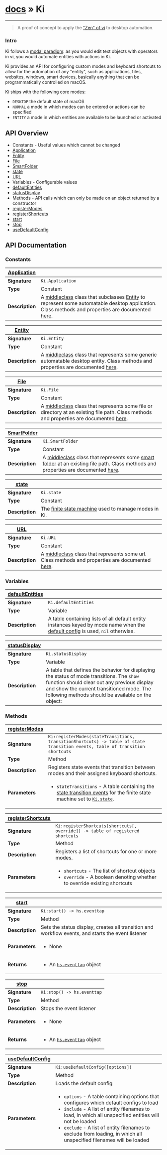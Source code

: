 # [docs](index.md) » Ki
---

> A proof of concept to apply the ["Zen" of vi](https://stackoverflow.com/questions/1218390/what-is-your-most-productive-shortcut-with-vim/1220118#1220118) to desktop automation.

### Intro

Ki follows a [modal paradigm](http://vimcasts.org/episodes/modal-editing-undo-redo-and-repeat): as you would edit text objects with operators in vi, you would automate entities with actions in Ki.

Ki provides an API for configuring custom modes and keyboard shortcuts to allow for the automation of any "entity", such as applications, files, websites, windows, smart devices, basically anything that can be programmatically controlled on macOS.

Ki ships with the following core modes:
* `DESKTOP` the default state of macOS
* `NORMAL` a mode in which modes can be entered or actions can be specified
* `ENTITY` a mode in which entities are available to be launched or activated

## API Overview
* Constants - Useful values which cannot be changed
 * [Application](#Application)
 * [Entity](#Entity)
 * [File](#File)
 * [SmartFolder](#SmartFolder)
 * [state](#state)
 * [URL](#URL)
* Variables - Configurable values
 * [defaultEntities](#defaultEntities)
 * [statusDisplay](#statusDisplay)
* Methods - API calls which can only be made on an object returned by a constructor
 * [registerModes](#registerModes)
 * [registerShortcuts](#registerShortcuts)
 * [start](#start)
 * [stop](#stop)
 * [useDefaultConfig](#useDefaultConfig)

## API Documentation

### Constants

| [Application](#Application)         |                                                                                     |
| --------------------------------------------|-------------------------------------------------------------------------------------|
| **Signature**                               | `Ki.Application`                                                                    |
| **Type**                                    | Constant                                                                     |
| **Description**                             | A [middleclass](https://github.com/kikito/middleclass/wiki) class that subclasses [Entity](Entity.html) to represent some automatable desktop application. Class methods and properties are documented [here](Application.html).                                                                     |

| [Entity](#Entity)         |                                                                                     |
| --------------------------------------------|-------------------------------------------------------------------------------------|
| **Signature**                               | `Ki.Entity`                                                                    |
| **Type**                                    | Constant                                                                     |
| **Description**                             | A [middleclass](https://github.com/kikito/middleclass/wiki) class that represents some generic automatable desktop entity. Class methods and properties are documented [here](Entity.html).                                                                     |

| [File](#File)         |                                                                                     |
| --------------------------------------------|-------------------------------------------------------------------------------------|
| **Signature**                               | `Ki.File`                                                                    |
| **Type**                                    | Constant                                                                     |
| **Description**                             | A [middleclass](https://github.com/kikito/middleclass/wiki) class that represents some file or directory at an existing file path. Class methods and properties are documented [here](File.html).                                                                     |

| [SmartFolder](#SmartFolder)         |                                                                                     |
| --------------------------------------------|-------------------------------------------------------------------------------------|
| **Signature**                               | `Ki.SmartFolder`                                                                    |
| **Type**                                    | Constant                                                                     |
| **Description**                             | A [middleclass](https://github.com/kikito/middleclass/wiki) class that represents some [smart folder](https://support.apple.com/kb/PH25589) at an existing file path. Class methods and properties are documented [here](SmartFolder.html).                                                                     |

| [state](#state)         |                                                                                     |
| --------------------------------------------|-------------------------------------------------------------------------------------|
| **Signature**                               | `Ki.state`                                                                    |
| **Type**                                    | Constant                                                                     |
| **Description**                             | The [finite state machine](https://github.com/unindented/lua-fsm#usage) used to manage modes in Ki.                                                                     |

| [URL](#URL)         |                                                                                     |
| --------------------------------------------|-------------------------------------------------------------------------------------|
| **Signature**                               | `Ki.URL`                                                                    |
| **Type**                                    | Constant                                                                     |
| **Description**                             | A [middleclass](https://github.com/kikito/middleclass/wiki) class that represents some url. Class methods and properties are documented [here](URL.html).                                                                     |

### Variables

| [defaultEntities](#defaultEntities)         |                                                                                     |
| --------------------------------------------|-------------------------------------------------------------------------------------|
| **Signature**                               | `Ki.defaultEntities`                                                                    |
| **Type**                                    | Variable                                                                     |
| **Description**                             | A table containing lists of all default entity instances keyed by mode name when the [default config](#useDefaultConfig) is used, `nil` otherwise.                                                                     |

| [statusDisplay](#statusDisplay)         |                                                                                     |
| --------------------------------------------|-------------------------------------------------------------------------------------|
| **Signature**                               | `Ki.statusDisplay`                                                                    |
| **Type**                                    | Variable                                                                     |
| **Description**                             | A table that defines the behavior for displaying the status of mode transitions. The `show` function should clear out any previous display and show the current transitioned mode. The following methods should be available on the object:                                                                     |

### Methods

| [registerModes](#registerModes)         |                                                                                     |
| --------------------------------------------|-------------------------------------------------------------------------------------|
| **Signature**                               | `Ki:registerModes(stateTransitions, transitionShortcuts) -> table of state transition events, table of transition shortcuts`                                                                    |
| **Type**                                    | Method                                                                     |
| **Description**                             | Registers state events that transition between modes and their assigned keyboard shortcuts.                                                                     |
| **Parameters**                              | <ul><li>`stateTransitions` - A table containing the [state transition events](https://github.com/unindented/lua-fsm#usage) for the finite state machine set to [`Ki.state`](#state).</li></ul> |

| [registerShortcuts](#registerShortcuts)         |                                                                                     |
| --------------------------------------------|-------------------------------------------------------------------------------------|
| **Signature**                               | `Ki:registerShortcuts(shortcuts[, override]) -> table of registered shortcuts`                                                                    |
| **Type**                                    | Method                                                                     |
| **Description**                             | Registers a list of shortcuts for one or more modes.                                                                     |
| **Parameters**                              | <ul><li>`shortcuts` - The list of shortcut objects</li><li>`override` - A boolean denoting whether to override existing shortcuts</li></ul> |

| [start](#start)         |                                                                                     |
| --------------------------------------------|-------------------------------------------------------------------------------------|
| **Signature**                               | `Ki:start() -> hs.eventtap`                                                                    |
| **Type**                                    | Method                                                                     |
| **Description**                             | Sets the status display, creates all transition and workflow events, and starts the event listener                                                                     |
| **Parameters**                              | <ul><li>None</li></ul> |
| **Returns**                                 | <ul><li> An [`hs.eventtap`](https://www.hammerspoon.org/docs/hs.eventtap.html) object</li></ul>          |

| [stop](#stop)         |                                                                                     |
| --------------------------------------------|-------------------------------------------------------------------------------------|
| **Signature**                               | `Ki:stop() -> hs.eventtap`                                                                    |
| **Type**                                    | Method                                                                     |
| **Description**                             | Stops the event listener                                                                     |
| **Parameters**                              | <ul><li>None</li></ul> |
| **Returns**                                 | <ul><li> An [`hs.eventtap`](https://www.hammerspoon.org/docs/hs.eventtap.html) object</li></ul>          |

| [useDefaultConfig](#useDefaultConfig)         |                                                                                     |
| --------------------------------------------|-------------------------------------------------------------------------------------|
| **Signature**                               | `Ki:useDefaultConfig([options])`                                                                    |
| **Type**                                    | Method                                                                     |
| **Description**                             | Loads the default config                                                                     |
| **Parameters**                              | <ul><li>`options` - A table containing options that configures which default configs to load</li><li>  `include` - A list of entity filenames to load, in which all unspecified entities will not be loaded</li><li>  `exclude` - A list of entity filenames to exclude from loading, in which all unspecified filenames will be loaded</li></ul> |

